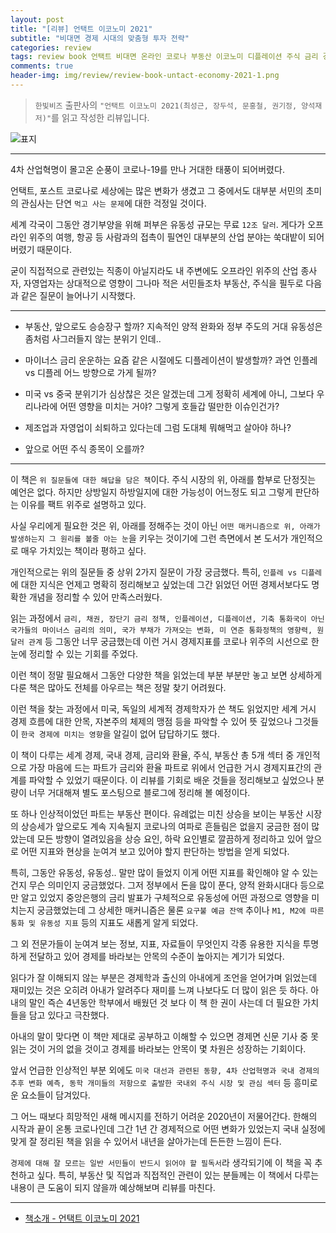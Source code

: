 ```yaml
---  
layout: post  
title: "[리뷰] 언택트 이코노미 2021"  
subtitle: "비대면 경제 시대의 맞춤형 투자 전략"  
categories: review  
tags: review book 언택트 비대면 온라인 코로나 부동산 이코노미 디플레이션 주식 금리 경제 보호무역
comments: true  
header-img: img/review/review-book-untact-economy-2021-1.png
---  
```

  
> `한빛비즈` 출판사의 `"언택트 이코노미 2021(최성근, 장두석, 문홍철, 권기정, 양석재 저)"`를 읽고 작성한 리뷰입니다.  

![표지](https://telegeam.github.io/assets/img/review/review-book-untact-economy-2021-1.png)  

---
4차 산업혁명이 몰고온 순풍이 코로나-19를 만나 거대한 태풍이 되어버렸다.

언택트, 포스트 코로나로 세상에는 많은 변화가 생겼고 그 중에서도 대부분 서민의 초미의 관심사는 단연 `먹고 사는 문제`에 대한 걱정일 것이다. 

세계 각국이 그동안 경기부양을 위해 퍼부은 유동성 규모는 무료 `12조 달러`. 게다가 오프라인 위주의 여행, 항공 등 사람과의 접촉이 필연인 대부분의 산업 분야는 쑥대밭이 되어 버렸기 때문이다.

굳이 직접적으로 관련있는 직종이 아닐지라도 내 주변에도 오프라인 위주의 산업 종사자, 자영업자는 상대적으로 영향이 그나마 적은 서민들조차 부동산, 주식을 필두로 다음과 같은 질문이 늘어나기 시작했다. 

---

* 부동산, 앞으로도 승승장구 할까? 지속적인 양적 완화와 정부 주도의 거대 유동성은 좀처럼 사그러들지 않는 분위기 인데.. 

* 마이너스 금리 운운하는 요즘 같은 시절에도 디플레이션이 발생할까? 과연 인플레 vs 디플레 어느 방향으로 가게 될까?

* 미국 vs 중국 분위기가 심상찮은 것은 알겠는데 그게 정확히 세계에 아니, 그보다 우리나라에 어떤 영향을 미치는 거야? 그렇게 호들갑 떨만한 이슈인건가?

* 제조업과 자영업이 쇠퇴하고 있다는데 그럼 도대체 뭐해먹고 살아야 하나?

* 앞으로 어떤 주식 종목이 오를까?

---

이 책은 `위 질문들에 대한 해답을 담은 책`이다. 주식 시장의 위, 아래를 함부로 단정짓는 예언은 없다. 하지만 상방일지 하방일지에 대한 가능성이 어느정도 되고 그렇게 판단하는 이유를 팩트 위주로 설명하고 있다. 

사실 우리에게 필요한 것은 위, 아래를 정해주는 것이 아닌 `어떤 매커니즘으로 위, 아래가 발생하는지 그 원리를 볼줄 아는 눈`을 키우는 것이기에 그런 측면에서 본 도서가 개인적으로 매우 가치있는 책이라 평하고 싶다.

개인적으로는 위의 질문들 중 상위 2가지 질문이 가장 궁금했다. 특히, `인플레 vs 디플레`에 대한 지식은 언제고 명확히 정리해보고 싶었는데 그간 읽었던 어떤 경제서보다도 명확한 개념을 정리할 수 있어 만족스러웠다.

읽는 과정에서 `금리, 채권, 장단기 금리 정책, 인플레이션, 디플레이션, 기축 통화국이 아닌 국가들의 마이너스 금리의 의미, 국가 부채가 가져오는 변화, 미 연준 통화정책의 영향력, 원달러 관계` 등 그동안 너무 궁금했는데 이런 거시 경제지표를 코로나 위주의 시선으로 한 눈에 정리할 수 있는 기회를 주었다. 

이런 책이 정말 필요해서 그동안 다양한 책을 읽었는데 부분 부분만 놓고 보면 상세하게 다룬 책은 많아도 전체를 아우르는 책은 정말 찾기 어려웠다. 

이런 책을 찾는 과정에서 미국, 독일의 세계적 경제학자가 쓴 책도 읽었지만 세계 거시 경제 흐름에 대한 안목, 자본주의 체제의 맹점 등을 파악할 수 있어 뜻 깊었으나 그것들이 `한국 경제에 미치는 영향`을 알길이 없어 답답하기도 했다.

이 책이 다루는 세계 경제, 국내 경제, 금리와 환율, 주식, 부동산 총 5개 섹터 중 개인적으로 가장 마음에 드는 파트가 금리와 환율 파트로 위에서 언급한 거시 경제지표간의 관계를 파악할 수 있었기 때문이다. 이 리뷰를 기회로 배운 것들을 정리해보고 싶었으나 분량이 너무 거대해져 별도 포스팅으로 블로그에 정리해 볼 예정이다.

또 하나 인상적이었던 파트는 부동산 편이다. 유례없는 미친 상승을 보이는 부동산 시장의 상승세가 앞으로도 계속 지속될지 코로나의 여파로 흔들림은 없을지 궁금한 점이 많았는데 모든 방향이 열려있음을 상승 요인, 하락 요인별로 깔끔하게 정리하고 있어 앞으로 어떤 지표와 현상을 눈여겨 보고 있어야 할지 판단하는 방법을 얻게 되었다. 

특히, 그동안 유동성, 유동성.. 말만 많이 들었지 이게 어떤 지표를 확인해야 알 수 있는건지 무슨 의미인지 궁금했었다. 그저 정부에서 돈을 많이 푼다, 양적 완화시대다 등으로만 알고 있었지 중앙은행의 금리 발표가 구체적으로 유동성에 어떤 과정으로 영향을 미치는지 궁금했었는데 그 상세한 매커니즘은 물론 `요구불 예금 잔액` 추이나 `M1, M2에 따른 통화 및 유동성 지표` 등의 지표도 새롭게 알게 되었다. 

그 외 전문가들이 눈여겨 보는 정보, 지표, 자료들이 무엇인지 각종 유용한 지식을 투명하게 전달하고 있어 경제를 바라보는 안목의 수준이 높아지는 계기가 되었다.

읽다가 잘 이해되지 않는 부분은 경제학과 출신의 아내에게 조언을 얻어가며 읽었는데 재미있는 것은 오히려 아내가 알려주다 재미를 느껴 나보다도 더 많이 읽은 듯 하다. 아내의 말인 즉슨 4년동안 학부에서 배웠던 것 보다 이 책 한 권이 사는데 더 필요한 가치들을 담고 있다고 극찬했다. 

아내의 말이 맞다면 이 책만 제대로 공부하고 이해할 수 있으면 경제면 신문 기사 중 못 읽는 것이 거의 없을 것이고 경제를 바라보는 안목이 몇 차원은 성장하는 기회이다. 

앞서 언급한 인상적인 부분 외에도 `미국 대선과 관련된 동향, 4차 산업혁명과 국내 경제의 추후 변화 예측, 동학 개미들의 저항으로 출발한 국내외 주식 시장 및 관심 섹터` 등 흥미로운 요소들이 담겨있다.

그 어느 때보다 희망적인 새해 메시지를 전하기 어려운 2020년이 저물어간다. 한해의 시작과 끝이 온통 코로나인데 그간 1년 간 경제적으로 어떤 변화가 있었는지 국내 실정에 맞게 잘 정리된 책을 읽을 수 있어서 내년을 살아가는데 든든한 느낌이 든다.

`경제에 대해 잘 모르는 일반 서민들이 반드시 읽어야 할 필독서`라 생각되기에 이 책을 꼭 추천하고 싶다. 특히, 부동산 및 직업과 직접적인 관련이 있는 분들께는 이 책에서 다루는 내용이 큰 도움이 되지 않을까 예상해보며 리뷰를 마친다.

---

* [책소개 - 언택트 이코노미 2021](http://www.yes24.com/Product/Goods/95348342?OzSrank=2)

